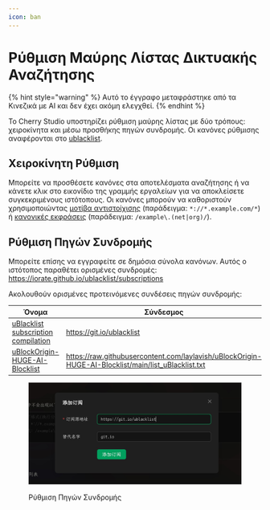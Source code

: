 ```yaml
---
icon: ban
---
```

# Ρύθμιση Μαύρης Λίστας Δικτυακής Αναζήτησης


{% hint style="warning" %}
Αυτό το έγγραφο μεταφράστηκε από τα Κινεζικά με AI και δεν έχει ακόμη ελεγχθεί.
{% endhint %}




Το Cherry Studio υποστηρίζει ρύθμιση μαύρης λίστας με δύο τρόπους: χειροκίνητα και μέσω προσθήκης πηγών συνδρομής. Οι κανόνες ρύθμισης αναφέρονται στο [ublacklist](https://github.com/iorate/ublacklist).

## Χειροκίνητη Ρύθμιση

Μπορείτε να προσθέσετε κανόνες στα αποτελέσματα αναζήτησης ή να κάνετε κλικ στο εικονίδιο της γραμμής εργαλείων για να αποκλείσετε συγκεκριμένους ιστότοπους. Οι κανόνες μπορούν να καθοριστούν χρησιμοποιώντας [μοτίβα αντιστοίχισης](https://developer.mozilla.org/zh-CN/docs/mozilla/add-ons/webextensions/match_patterns) (παράδειγμα: `*://*.example.com/*`) ή [κανονικές εκφράσεις](https://developer.mozilla.org/zh-CN/docs/web/javascript/guide/regular_expressions) (παράδειγμα: `/example\.(net|org)/`).

## Ρύθμιση Πηγών Συνδρομής

Μπορείτε επίσης να εγγραφείτε σε δημόσια σύνολα κανόνων. Αυτός ο ιστότοπος παραθέτει ορισμένες συνδρομές:\
https://iorate.github.io/ublacklist/subscriptions

Ακολουθούν ορισμένες προτεινόμενες συνδέσεις πηγών συνδρομής:

| Όνομα                                                                                                    | Σύνδεσμος                                                                                                   | Τύπος   |
| ----------------------------------------------------------------------------------------------------- | ---------------------------------------------------------------------------------------------------- | ---- |
| [uBlacklist subscription compilation](https://github.com/eallion/uBlacklist-subscription-compilation) | https://git.io/ublacklist                                                                            | Κινέζικα   |
| [uBlockOrigin-HUGE-AI-Blocklist](https://github.com/laylavish/uBlockOrigin-HUGE-AI-Blocklist)         | https://raw.githubusercontent.com/laylavish/uBlockOrigin-HUGE-AI-Blocklist/main/list_uBlacklist.txt | Δημιουργημένο από ΤΝ |

<figure><img src="../.gitbook/assets/blacklist1.jpg" alt=""><figcaption><p>Ρύθμιση Πηγών Συνδρομής</p></figcaption></figure>